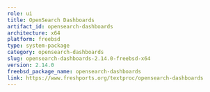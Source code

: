 ```yaml
---
role: ui
title: OpenSearch Dashboards
artifact_id: opensearch-dashboards
architecture: x64
platform: freebsd
type: system-package
category: opensearch-dashboards
slug: opensearch-dashboards-2.14.0-freebsd-x64
version: 2.14.0
freebsd_package_name: opensearch-dashboards
link: https://www.freshports.org/textproc/opensearch-dashboards
---
```

